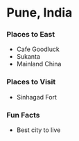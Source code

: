 # Pune, India

### Places to East
- Cafe Goodluck
- Sukanta
- Mainland China

### Places to Visit
- Sinhagad Fort

### Fun Facts
- Best city to live
